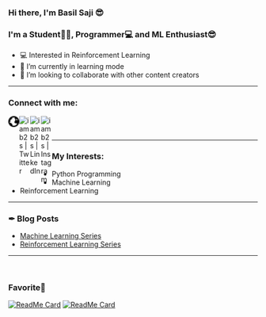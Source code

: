### Hi there, I'm Basil Saji 😎

### I'm a Student👨‍🎓, Programmer💻 and ML Enthusiast😎

- 💻 Interested in Reinforcement Learning
- 📖 I’m currently in learning mode 
- 👯 I’m looking to collaborate with other content creators


---

### Connect with me:

[<img align="left" alt="TechWaker.com" width="22px" src="https://raw.githubusercontent.com/iconic/open-iconic/master/svg/globe.svg" />][website]
[<img align="left" alt="iamb2s | Twitter" width="22px" src="https://cdn.jsdelivr.net/npm/simple-icons@v3/icons/twitter.svg" />][twitter]
[<img align="left" alt="iamb2s | LinkedIn" width="22px" src="https://cdn.jsdelivr.net/npm/simple-icons@v3/icons/linkedin.svg" />][linkedin]
[<img align="left" alt="iamb2s | Instagram" width="22px" src="https://cdn.jsdelivr.net/npm/simple-icons@v3/icons/instagram.svg" />][instagram]

<br/>
<br/>

---

### My Interests:
- Python Programming
- Machine Learning
- Reinforcement Learning

---

### ✒ Blog Posts

- [Machine Learning Series](https://techwakerai.blogspot.com/search/label/Machine%20Learning?&max-results=10)
- [Reinforcement Learning Series](https://techwakerai.blogspot.com/search/label/Reinforcement%20Learning?&max-results=5)

---


[website]: https://techwakerai.blogspot.com/
[twitter]: https://twitter.com/BasilB2S
[linkedin]: https://www.linkedin.com/in/basilsaji-b2s/
[instagram]: https://www.instagram.com/i_am__b2s/


<br/>

### Favorite🤗

[![ReadMe Card](https://github-readme-stats.vercel.app/api/pin/?username=basil-b2s&repo=InstaBot&theme=dark)](https://github.com/basil-b2s/InstaBot)
[![ReadMe Card](https://github-readme-stats.vercel.app/api/pin/?username=basil-b2s&repo=Flower-prediction&theme=dark)](https://github.com/basil-b2s/Flower-prediction)

